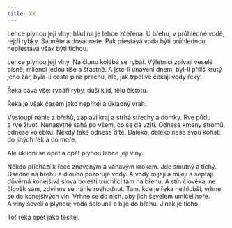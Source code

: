 ```yaml
---
title: XX
---
```


  

Lehce plynou její vlny; hladina je lehce zčeřena. U břehu, v průhledné vodě, rejdí rybky. Sáhněte a dosáhnete. Pak přestává voda býti průhlednou, nepřestává však býti tichou.

Lehce plynou její vlny. Na člunu kolébá se rybář. Výletníci zpívají veselé písně; milenci jedou tiše a šťastně. A jste-li unaveni dnem, byl-li příliš krutý jeho žár, byla-li cesta plna prachu, hle, jak trpělivě čekají vody řeky!

Řeka dává vše: rybáři ryby, duši klid, tělu čistotu.

Řeka je však časem jako nepřítel a úkladný vrah.

Vystoupí náhle z břehů, zaplaví kraj a strhá střechy a domky. Rve půdu a rve život. Nenasytně sahá po všem, co se dá vzíti. Odnese kmeny stromů, odnese kolébku. Někdy také odnese dítě. Daleko, daleko nese svou kořist: do jiných řek a do moře.

Ale uklidní se opět a opět plynou lehce její vlny.

Někdo přichází k řece znaveným a váhavým krokem. Jde smutný a tichý. Usedne na břehu a dlouho pozoruje vody. A vody míjejí a míjejí a šeptají důvěrná konejšivá slova bolesti truchlící tam na břehu. A stín člověka, ne člověk sám, zdvihne se náhle rozhodnut. Tam, kde je řeka nejhlubší, vrhne se do konejšivých vln. Vrhne se do nich, aby jich ševelem umlčel hoře. A vlny ševelí a plynou; voda šplouná a bije do břehu. Jinak je ticho.

Toť řeka opět jako těšitel.
